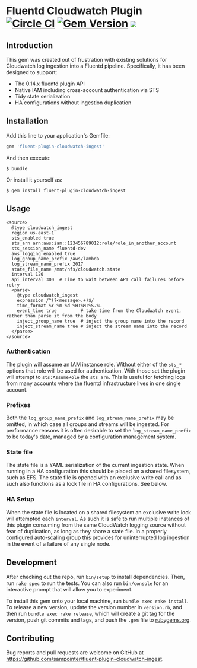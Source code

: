 # Fluentd Cloudwatch Plugin [![Circle CI](https://circleci.com/gh/sampointer/fluent-plugin-cloudwatch-ingest.svg?style=shield)](https://circleci.com/gh/sampointer/fluent-plugin-cloudwatch-ingest) [![Gem Version](https://badge.fury.io/rb/fluent-plugin-cloudwatch-ingest.svg)](https://badge.fury.io/rb/fluent-plugin-cloudwatch-ingest) ![](http://ruby-gem-downloads-badge.herokuapp.com/fluent-plugin-cloudwatch-ingest?type=total)

## Introduction

This gem was created out of frustration with existing solutions for Cloudwatch log ingestion into a Fluentd pipeline. Specifically, it has been designed to support:

* The 0.14.x fluentd plugin API
* Native IAM including cross-account authentication via STS
* Tidy state serialization
* HA configurations without ingestion duplication

## Installation

Add this line to your application's Gemfile:

```ruby
gem 'fluent-plugin-cloudwatch-ingest'
```

And then execute:

    $ bundle

Or install it yourself as:

    $ gem install fluent-plugin-cloudwatch-ingest

## Usage
```
<source>
  @type cloudwatch_ingest
  region us-east-1
  sts_enabled true
  sts_arn arn:aws:iam::123456789012:role/role_in_another_account
  sts_session_name fluentd-dev
  aws_logging_enabled true
  log_group_name_prefix /aws/lambda
  log_stream_name_prefix 2017
  state_file_name /mnt/nfs/cloudwatch.state
  interval 120
  api_interval 300  # Time to wait between API call failures before retry
  <parse>
    @type cloudwatch_ingest
    expression /^(?<message>.+)$/
    time_format %Y-%m-%d %H:%M:%S.%L
    event_time true         # take time from the Cloudwatch event, rather than parse it from the body
    inject_group_name true  # inject the group name into the record
    inject_stream_name true # inject the stream name into the record
  </parse>
</source>
```

### Authentication
The plugin will assume an IAM instance role. Without either of the `sts_*` options that role will be used for authentication. With those set the plugin will
attempt to `sts:AssumeRole` the `sts_arn`. This is useful for fetching logs from many accounts where the fluentd infrastructure lives in one single account.

### Prefixes
Both the `log_group_name_prefix` and `log_stream_name_prefix` may be omitted, in which case all groups and streams will be ingested. For performance reasons it is often desirable to set the `log_stream_name_prefix` to be today's date, managed by a configuration management system.

### State file
The state file is a YAML serialization of the current ingestion state. When running in a HA configuration this should be placed on a shared filesystem, such as EFS.
The state file is opened with an exclusive write call and as such also functions as a lock file in HA configurations. See below.

### HA Setup
When the state file is located on a shared filesystem an exclusive write lock will attempted each `interval`.
As such it is safe to run multiple instances of this plugin consuming from the same CloudWatch logging source without fear of duplication, as long as they share a state file.
In a properly configured auto-scaling group this provides for uninterrupted log ingestion in the event of a failure of any single node.

## Development

After checking out the repo, run `bin/setup` to install dependencies. Then, run `rake spec` to run the tests. You can also run `bin/console` for an interactive prompt that will allow you to experiment.

To install this gem onto your local machine, run `bundle exec rake install`. To release a new version, update the version number in `version.rb`, and then run `bundle exec rake release`, which will create a git tag for the version, push git commits and tags, and push the `.gem` file to [rubygems.org](https://rubygems.org).

## Contributing

Bug reports and pull requests are welcome on GitHub at https://github.com/sampointer/fluent-plugin-cloudwatch-ingest.

